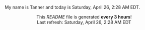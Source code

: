 My name is Tanner and today is Saturday, April 26, 2:28 AM EDT.

<p align="center">This <i>README</i> file is generated <b>every 3 hours</b>!</br>Last refresh: Saturday, April 26, 2:28 AM EDT<br /></p>
